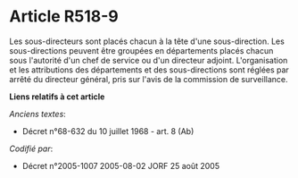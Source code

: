 # Article R518-9

Les sous-directeurs sont placés chacun à la tête d'une sous-direction. Les sous-directions peuvent être groupées en
départements placés chacun sous l'autorité d'un chef de service ou d'un directeur adjoint. L'organisation et les attributions
des départements et des sous-directions sont réglées par arrêté du directeur général, pris sur l'avis de la commission de
surveillance.

**Liens relatifs à cet article**

_Anciens textes_:

  - Décret n°68-632 du 10 juillet 1968 - art. 8 (Ab)

_Codifié par_:

  - Décret n°2005-1007 2005-08-02 JORF 25 août 2005
